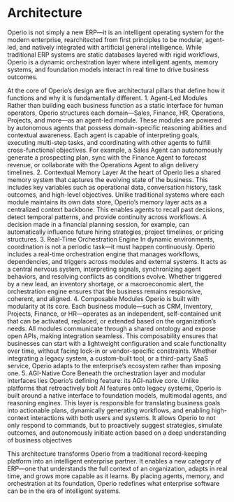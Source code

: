 # Architecture

Operio is not simply a new ERP—it is an intelligent operating system for the modern enterprise, rearchitected from first principles to be modular, agent-led, and natively integrated with artificial general intelligence. While traditional ERP systems are static databases layered with rigid workflows, Operio is a dynamic orchestration layer where intelligent agents, memory systems, and foundation models interact in real time to drive business outcomes.

At the core of Operio’s design are five architectural pillars that define how it functions and why it is fundamentally different.
	1.	Agent-Led Modules
Rather than building each business function as a static interface for human operators, Operio structures each domain—Sales, Finance, HR, Operations, Projects, and more—as an agent-led module. These modules are powered by autonomous agents that possess domain-specific reasoning abilities and contextual awareness. Each agent is capable of interpreting goals, executing multi-step tasks, and coordinating with other agents to fulfill cross-functional objectives. For example, a Sales Agent can autonomously generate a prospecting plan, sync with the Finance Agent to forecast revenue, or collaborate with the Operations Agent to align delivery timelines.
	2.	Contextual Memory Layer
At the heart of Operio lies a shared memory system that captures the evolving state of the business. This includes key variables such as operational data, conversation history, task outcomes, and high-level objectives. Unlike traditional systems where each module maintains its own data store, Operio’s memory layer acts as a centralized context backbone. This enables agents to recall past decisions, detect temporal patterns, and provide continuity across workflows. A decision made in a financial planning session, for example, can automatically influence future hiring strategies, project timelines, or pricing structures.
	3.	Real-Time Orchestration Engine
In dynamic environments, coordination is not a periodic task—it must happen continuously. Operio includes a real-time orchestration engine that manages workflows, dependencies, and triggers across modules and external systems. It acts as a central nervous system, interpreting signals, synchronizing agent behaviors, and resolving conflicts as conditions evolve. Whether triggered by a new lead, an inventory shortage, or a macroeconomic alert, the orchestration engine ensures that the business remains responsive, coherent, and aligned.
4.	Composable Modules
Operio is built with modularity at its core. Each business module—such as CRM, Inventory, Projects, Finance, or HR—operates as an independent, self-contained unit that can be activated, replaced, or extended based on the organization’s needs. All modules communicate through a shared ontology and expose open APIs, making integration seamless. This composability ensures that businesses can start with a lightweight configuration and scale functionality over time, without facing lock-in or vendor-specific constraints. Whether integrating a legacy system, a custom-built tool, or a third-party SaaS service, Operio adapts to the enterprise’s ecosystem rather than imposing one.
	5.	AGI-Native Core
Beneath the orchestration layer and modular interfaces lies Operio’s defining feature: its AGI-native core. Unlike platforms that retroactively bolt AI features onto legacy systems, Operio is built around a native interface to foundation models, multimodal agents, and reasoning engines. This layer is responsible for translating business goals into actionable plans, dynamically generating workflows, and enabling high-context interactions with both users and systems. It allows Operio to not only respond to commands, but to proactively suggest strategies, simulate outcomes, and autonomously initiate action based on a deep understanding of business objectives

This architecture transforms Operio from a traditional record-keeping platform into an intelligent enterprise partner. It enables a new category of ERP—one that understands the full context of an organization, adapts in real time, and grows more capable as it learns. By placing agents, memory, and orchestration at its foundation, Operio redefines what enterprise software can be in the era of intelligent systems.
